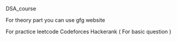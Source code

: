 DSA_course

For theory part you can use gfg website

For practice 
leetcode 
Codeforces
Hackerank ( For basic question )